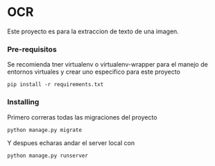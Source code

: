 # OCR

Este proyecto es para la extraccion de texto de una imagen.

### Pre-requisitos

Se recomienda tner virtualenv o virtualenv-wrapper para el manejo de entornos virtuales y crear uno especifico para este proyecto

```
pip install -r requirements.txt
```

### Installing

Primero correras todas las migraciones del proyecto

```
python manage.py migrate
```

Y despues echaras andar el server local con

```
python manage.py runserver
```
